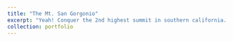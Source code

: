 ```yaml
---
title: "The Mt. San Gorgonio"
excerpt: "Yeah! Conquer the 2nd highest summit in southern california. <br/><img width="128" height="128" src='/images/san_gorgonio.jpg'>"
collection: portfolio
---
```


